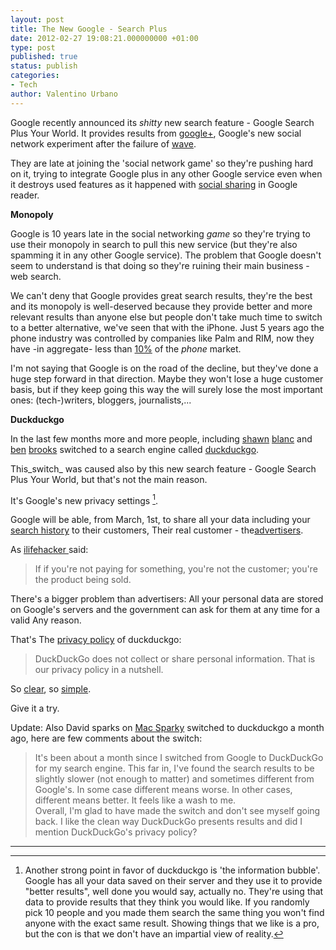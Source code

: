 ```yaml
---
layout: post
title: The New Google - Search Plus
date: 2012-02-27 19:08:21.000000000 +01:00
type: post
published: true
status: publish
categories:
- Tech
author: Valentino Urbano 
---
```


Google recently announced its _shitty_ new search feature - Google Search Plus Your World. It provides results from [google+][0], Google's new social network experiment after the failure of [wave][1].

They are late at joining the 'social network game' so they're pushing hard on it, trying to integrate Google plus in any other Google service even when it destroys used features as it happened with [social sharing][2] in Google reader.

**Monopoly**

Google is 10 years late in the social networking _game_ so they're trying to use their monopoly in search to pull this new service (but they're also spamming it in any other Google service). The problem that Google doesn't seem to understand is that doing so they're ruining their main business - web search.

We can't deny that Google provides great search results, they're the best and its monopoly is well-deserved because they provide better and more relevant results than anyone else but people don't take much time to switch to a better alternative, we've seen that with the iPhone. Just 5 years ago the phone industry was controlled by companies like Palm and RIM, now they have -in aggregate- less than [10%][4] of the _phone_ market.

I'm not saying that Google is on the road of the decline, but they've done a huge step forward in that direction. Maybe they won't lose a huge customer basis, but if they keep going this way the will surely lose the most important ones: (tech-)writers, bloggers, journalists,...

**Duckduckgo**

In the last few months more and more people, including [shawn][5] [blanc][6] and [ben][7] [brooks][8] switched to a search engine called [duckduckgo][9].

This_switch_ was caused also by this new search feature - Google Search Plus Your World, but that's not the main reason.

It's Google's new privacy settings [^1].

Google will be able, from March, 1st, to share all your data including your [search history][11] to their customers, Their real customer - the[advertisers][12].

As [ilifehacker ][13]said:

> If if you're not paying for something, you're not the customer; you're the product being sold.

There's a bigger problem than advertisers: All your personal data are stored on Google's servers and the government can ask for them at any time for a valid Any reason.

That's The [privacy policy][14] of duckduckgo:

> DuckDuckGo does not collect or share personal information. That is our privacy policy in a nutshell.

So [clear][15], so [simple][16].

Give it a try.

Update: Also David sparks on [Mac Sparky][17] switched to duckduckgo a month ago, here are few comments about the switch:

> It's been about a month since I switched from Google to DuckDuckGo for my search engine. This far in, I've found the search results to be slightly slower (not enough to matter) and sometimes different from Google's. In some case different means worse. In other cases, different means better. It feels like a wash to me.  
> Overall, I'm glad to have made the switch and don't see myself going back. I like the clean way DuckDuckGo presents results and did I mention DuckDuckGo's privacy policy?
> 

---

[^1]: Another strong point in favor of duckduckgo is 'the information bubble'. Google has all your data saved on their server and they use it to provide "better results", well done you would say, actually no. They're using that data to provide results that they think you would like. If you randomly pick 10 people and you made them search the same thing you won't find anyone with the exact same result. Showing things that we like is a pro, but the con is that we don't have an impartial view of reality.


[0]: https://plus.google.com/
[1]: https://wave.google.com/wave/
[2]: http://www.slashgear.com/google-reader-social-sharing-features-moved-to-google-01192233/
[4]: http://gs.statcounter.com/#mobile_vendor-ww-monthly-201101-201201
[5]: http://shawnblanc.net/2012/02/duckduckgo-daily/
[6]: http://shawnblanc.net/2012/01/dryburgh-duckduckgo/
[7]: http://brooksreview.net/2012/01/duckduckwin/
[8]: http://brooksreview.net/2012/02/duckduckgo-reeder/
[9]: http://duckduckgo.com
[11]: https://www.google.com/history/
[12]: http://www.google.com/adwords
[13]: http://lifehacker.com/5697167/if-youre-not-paying-for-it-youre-the-product
[14]: http://duckduckgo.com/privacy.html
[15]: http://dontbubble.us/
[16]: http://donttrack.us/
[17]: http://www.macsparky.com/blog/2012/2/28/more-on-duckduckgo.html